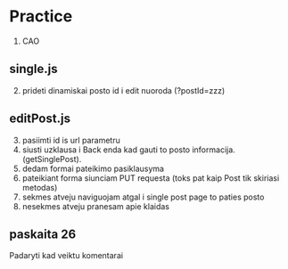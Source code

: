 # Practice

1. CAO

## single.js

2. prideti dinamiskai posto id i edit nuoroda (?postId=zzz)

## editPost.js

3. pasiimti id is url parametru
4. siusti uzklausa i Back enda kad gauti to posto informacija. (getSinglePost).
5. dedam formai pateikimo pasiklausyma
6. pateikiant forma siunciam PUT requesta (toks pat kaip Post tik skiriasi metodas)
7. sekmes atveju naviguojam atgal i single post page to paties posto
8. nesekmes atveju pranesam apie klaidas

## paskaita 26

Padaryti kad veiktu komentarai
